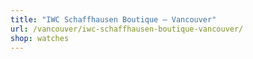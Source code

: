 ```yaml
---
title: "IWC Schaffhausen Boutique – Vancouver"
url: /vancouver/iwc-schaffhausen-boutique-vancouver/
shop: watches
---
```

